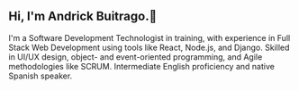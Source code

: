 ## Hi, I'm Andrick Buitrago.👋
I'm a Software Development Technologist in training, with experience in Full Stack Web Development using tools like React, Node.js, and Django. Skilled in UI/UX design, object- and event-oriented programming, and Agile methodologies like SCRUM. Intermediate English proficiency and native Spanish speaker.

